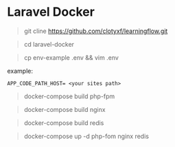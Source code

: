 # Laravel Docker

> git cline https://github.com/clotyxf/learningflow.git

> cd laravel-docker

> cp env-example .env && vim .env

example:
```
APP_CODE_PATH_HOST= <your sites path>
```

> docker-compose build php-fpm

> docker-compose build nginx

>docker-compose build redis

> docker-compose up -d php-fom nginx redis